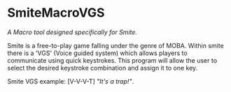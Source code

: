# SmiteMacroVGS
<p><i>A Macro tool designed specifically for Smite.</i></p>
<p>Smite is a free-to-play game falling under the genre of MOBA. Within smite there is a 'VGS' (Voice guided system) which allows players to communicate using quick keystrokes. This program will allow the user to select the desired keystroke combination and assign it to one key.</p>
<p>Smite VGS example: [V-V-V-T] <i>"It's a trap!"</i>.</p>

